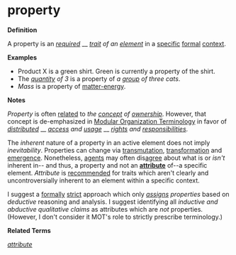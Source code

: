 # property

**Definition**

A property is an [_required_](https://github.com/gcassel/Modular-Organization-Terminology/blob/master/terms/require.md) __ [_trait_](https://github.com/gcassel/Modular-Organization-Terminology/blob/master/terms/trait.md) _of an_ [_element_](https://github.com/gcassel/Modular-Organization-Terminology/blob/master/terms/element.md) in a [specific](https://github.com/gcassel/Modular-Organization-Terminology/blob/master/terms/specific.md) [formal](https://github.com/gcassel/Modular-Organization-Terminology/blob/master/terms/form.md) [context](https://github.com/gcassel/Modular-Organization-Terminology/blob/master/terms/context.md).

**Examples**

* Product X is a green shirt. Green is currently a property of the shirt.
* The [_quantity_](https://github.com/gcassel/Modular-Organization-Terminology/blob/master/terms/quantity.md) _of 3_ is a property of _a_ [_group_](https://github.com/gcassel/Modular-Organization-Terminology/blob/master/terms/group.md) _of three cats_.
* _Mass_ is a property of [matter-energy](https://github.com/gcassel/Modular-Organization-Terminology/blob/master/terms/matter-energy.md).

**Notes**

_Property_ is often [related](https://github.com/gcassel/Modular-Organization-Terminology/blob/master/terms/relate.md) to _the_ [_concept_](https://github.com/gcassel/Modular-Organization-Terminology/blob/master/terms/concept.md) _of_ [_ownership_](https://github.com/gcassel/Modular-Organization-Terminology/blob/master/terms/own.md). However, that concept is de-emphasized in [Modular Organization Terminology](https://github.com/gcassel/Modular-Organization-Terminology/) in favor of [_distributed_](https://github.com/gcassel/Modular-Organization-Terminology/blob/master/terms/distribute.md) __ [_access_](https://github.com/gcassel/Modular-Organization-Terminology/blob/master/terms/access.md) _and_ [_usage_](https://github.com/gcassel/Modular-Organization-Terminology/blob/master/terms/use.md) __ [_rights_](https://github.com/gcassel/Modular-Organization-Terminology/blob/master/terms/right.md) _and_ [_responsibilities_](https://github.com/gcassel/Modular-Organization-Terminology/blob/master/terms/responsibility.md).

The _inherent_ nature of a property in an active element does not imply _inevitability_. Properties can change via [transmutation](https://github.com/gcassel/Modular-Organization-Terminology/blob/master/terms/transmute.md), [transformation](https://github.com/gcassel/Modular-Organization-Terminology/blob/master/terms/transform.md) and [emergence](https://github.com/gcassel/Modular-Organization-Terminology/blob/master/terms/emergence.md). Nonetheless, [agents](https://github.com/gcassel/Modular-Organization-Terminology/blob/master/terms/agent.md) may often dis[agree](https://github.com/gcassel/Modular-Organization-Terminology/blob/master/terms/agree.md) about what is or _isn't_ inherent in-- and thus, a property and not an [**attribute**](https://github.com/gcassel/Modular-Organization-Terminology/blob/master/terms/attribute.md) of--a specific element. _Attribute_ is [recommended](https://github.com/gcassel/Modular-Organization-Terminology/blob/master/terms/recommend.md) for traits which aren't clearly and uncontroversially inherent to an element within a specific context.

I suggest a [formally](https://github.com/gcassel/Modular-Organization-Terminology/blob/master/terms/form.md) [strict](https://github.com/gcassel/Modular-Organization-Terminology/blob/master/terms/strict.md) approach which only [_assigns_](https://github.com/gcassel/Modular-Organization-Terminology/blob/master/terms/assign.md) _properties_ based on _deductive_ reasoning and analysis. I suggest identifying all _inductive and abductive qualitative claims_ as attributes which are _not_ properties. (However, I don't consider it MOT's role to strictly prescribe terminology.)

**Related Terms**

[_attribute_](https://github.com/gcassel/Modular-Organization-Terminology/blob/master/terms/attribute.md)
